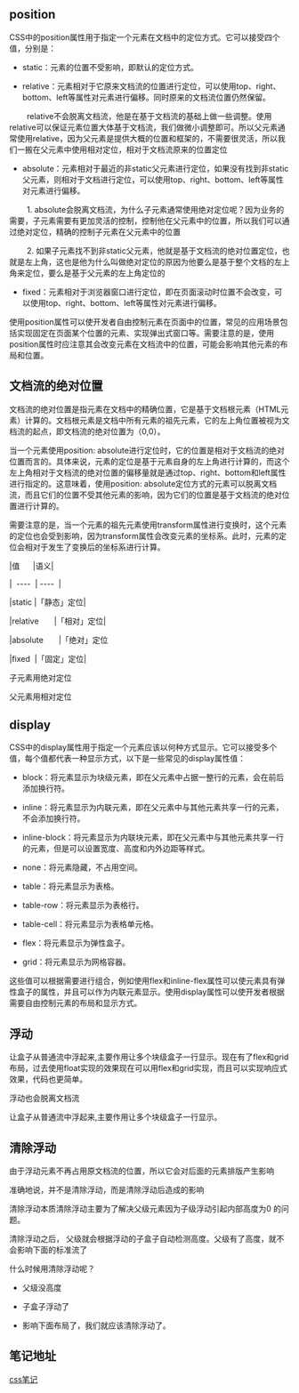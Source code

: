 ## position

  

CSS中的position属性用于指定一个元素在文档中的定位方式。它可以接受四个值，分别是：

  

* static：元素的位置不受影响，即默认的定位方式。

  

* relative：元素相对于它原来文档流的位置进行定位，可以使用top、right、bottom、left等属性对元素进行偏移。同时原来的文档流位置仍然保留。

  

        relative不会脱离文档流，他是在基于文档流的基础上做一些调整。使用relative可以保证元素位置大体基于文档流，我们做微小调整即可。所以父元素通常使用relative，因为父元素是提供大概的位置和框架的，不需要很灵活，所以我们一搬在父元素中使用相对定位，相对于文档流原来的位置定位

  

* absolute：元素相对于最近的非static父元素进行定位，如果没有找到非static父元素，则相对于文档进行定位，可以使用top、right、bottom、left等属性对元素进行偏移。

  

        1. absolute会脱离文档流，为什么子元素通常使用绝对定位呢？因为业务的需要，子元素需要有更加灵活的控制，控制他在父元素中的位置，所以我们可以通过绝对定位，精确的控制子元素在父元素中的位置

  

        2. 如果子元素找不到非static父元素，他就是基于文档流的绝对位置定位，也就是左上角，这也是他为什么叫做绝对定位的原因为他要么是基于整个文档的左上角来定位，要么是基于父元素的左上角定位的

  

* fixed：元素相对于浏览器窗口进行定位，即在页面滚动时位置不会改变，可以使用top、right、bottom、left等属性对元素进行偏移。

  

使用position属性可以使开发者自由控制元素在页面中的位置，常见的应用场景包括实现固定在页面某个位置的元素、实现弹出式窗口等。需要注意的是，使用position属性时应注意其会改变元素在文档流中的位置，可能会影响其他元素的布局和位置。

  
  
  

## 文档流的绝对位置

文档流的绝对位置是指元素在文档中的精确位置，它是基于文档根元素（HTML元素）计算的。文档根元素是文档中所有元素的祖先元素，它的左上角位置被视为文档流的起点，即文档流的绝对位置为（0,0）。

  

当一个元素使用position: absolute进行定位时，它的位置是相对于文档流的绝对位置而言的。具体来说，元素的定位是基于元素自身的左上角进行计算的，而这个左上角相对于文档流的绝对位置的偏移量就是通过top、right、bottom和left属性进行指定的。这意味着，使用position: absolute定位方式的元素可以脱离文档流，而且它们的位置不受其他元素的影响，因为它们的位置是基于文档流的绝对位置进行计算的。

  

需要注意的是，当一个元素的祖先元素使用transform属性进行变换时，这个元素的定位也会受到影响，因为transform属性会改变元素的坐标系。此时，元素的定位会相对于发生了变换后的坐标系进行计算。

  
  

|值      |语义|

|  ----  | ----  |

|static |「静态」定位|

|relative       |「相对」定位|

|absolute       |「绝对」定位

|fixed  |「固定」定位|

  
  

子元素用绝对定位

父元素用相对定位

  
  

## display

  

CSS中的display属性用于指定一个元素应该以何种方式显示。它可以接受多个值，每个值都代表一种显示方式，以下是一些常见的display属性值：

  

* block：将元素显示为块级元素，即在父元素中占据一整行的元素，会在前后添加换行符。

* inline：将元素显示为内联元素，即在父元素中与其他元素共享一行的元素，不会添加换行符。

* inline-block：将元素显示为内联块元素，即在父元素中与其他元素共享一行的元素，但是可以设置宽度、高度和内外边距等样式。

* none：将元素隐藏，不占用空间。

* table：将元素显示为表格。

* table-row：将元素显示为表格行。

* table-cell：将元素显示为表格单元格。

* flex：将元素显示为弹性盒子。

* grid：将元素显示为网格容器。

  

这些值可以根据需要进行组合，例如使用flex和inline-flex属性可以使元素具有弹性盒子的属性，并且可以作为内联元素显示。使用display属性可以使开发者根据需要自由控制元素的布局和显示方式。

  
  

## 浮动

  

让盒子从普通流中浮起来,主要作用让多个块级盒子一行显示。现在有了flex和grid布局，过去使用float实现的效果现在可以用flex和grid实现，而且可以实现响应式效果，代码也更简单。

  

浮动也会脱离文档流

  
  

让盒子从普通流中浮起来,主要作用让多个块级盒子一行显示。

  
  

## 清除浮动

  

由于浮动元素不再占用原文档流的位置，所以它会对后面的元素排版产生影响

准确地说，并不是清除浮动，而是清除浮动后造成的影响

清除浮动本质清除浮动主要为了解决父级元素因为子级浮动引起内部高度为0 的问题。

  

清除浮动之后， 父级就会根据浮动的子盒子自动检测高度。父级有了高度，就不会影响下面的标准流了

  

什么时候用清除浮动呢？

  

* 父级没高度

* 子盒子浮动了

* 影响下面布局了，我们就应该清除浮动了。

  
  

## 笔记地址

[css笔记](https://mp.weixin.qq.com/s?__biz=MzU0Mjg0MzI1Nw==&mid=2247484100&idx=1&sn=bdc1867a145dc6d36d58652c616148ea&chksm=fb15cad2cc6243c44769c9254202fe52c65b7302a9535a1b152b890794e7c3e9117de7251590&cur_album_id=1506739374313537537&scene=189#wechat_redirect)